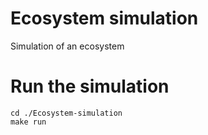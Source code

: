 # Ecosystem simulation
 Simulation of an ecosystem

# Run the simulation
```
cd ./Ecosystem-simulation
make run
```
